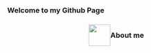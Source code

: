### Welcome to my Github Page

### <div style="display: flex; align-items: center; justify-content:center"><img src="https://github.com/alinvdu/alinvdu/assets/16021447/4d5bd5a3-1d66-4ad7-81ac-0763b76dfca1" width="50"><span>About me</span></div>
